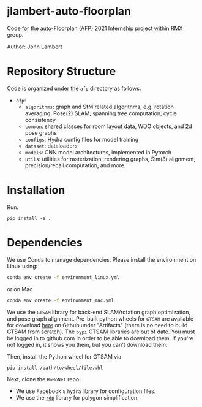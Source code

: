 # jlambert-auto-floorplan

Code for the auto-Floorplan (AFP) 2021 Internship project within RMX group.

Author: John Lambert

# Repository Structure

Code is organized under the `afp` directory as follows:
- `afp`:
    - `algorithms`: graph and SfM related algorithms, e.g. rotation averaging, Pose(2) SLAM, spanning tree computation, cycle consistency
    - `common`: shared classes for room layout data, WDO objects, and 2d pose graphs
    - `configs`: Hydra config files for model training
    - `dataset`: dataloaders
    - `models`: CNN model architectures, implemented in Pytorch
    - `utils`: utilities for rasterization, rendering graphs, Sim(3) alignment, precision/recall computation, and more.


# Installation
Run:
```
pip install -e .
```

# Dependencies

We use Conda to manage dependencies. Please install the environment on Linux using:
```bash
conda env create -f environment_linux.yml
```
or on Mac
```bash
conda env create -f environment_mac.yml
```

We use the `GTSAM` library for back-end SLAM/rotation graph optimization, and pose graph alignment. Pre-built python wheels for `GTSAM` are available for download [here](https://github.com/borglab/gtsam-manylinux-build/actions/runs/1035308319) on Github under "Artifacts" (there is no need to build GTSAM from scratch). The `pypi` GTSAM libraries are out of date. You must be logged in to github.com in order to be able to download them.  If you're not logged in, it shows you them, but you can't download them.

Then, install the Python wheel for GTSAM via 
```
pip install /path/to/wheel/file.whl
```

Next, clone the `HoHoNet` repo.

- We use Facebook's `hydra` library for configuration files.
- We use the [`rdp`](https://github.com/fhirschmann/rdp) library for polygon simplification.

